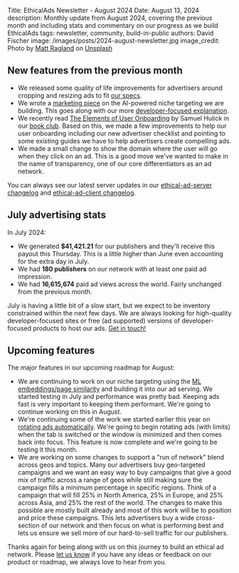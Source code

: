 Title: EthicalAds Newsletter - August 2024
Date: August 13, 2024
description: Monthly update from August 2024, covering the previous month and including stats and commentary on our progress as we build EthicalAds
tags: newsletter, community, build-in-public
authors: David Fischer
image: /images/posts/2024-august-newsletter.jpg
image_credit: <span>Photo by <a href="https://unsplash.com/@mattragland?utm_content=creditCopyText&utm_medium=referral&utm_source=unsplash">Matt Ragland</a> on <a href="https://unsplash.com/photos/flat-lay-photography-of-blue-backpack-beside-book-and-silver-macbook-02z1I7gv4ao?utm_content=creditCopyText&utm_medium=referral&utm_source=unsplash">Unsplash</a></span>


## New features from the previous month

* We released some quality of life improvements for advertisers
  around cropping and resizing ads to fit [our specs]({filename}../pages/learning-hub/ad-design-and-specs.md).
* We wrote a [marketing piece]({filename}../posts/2024-niche-targeting-for-marketers.md)
  on the AI-powered niche targeting we are building.
  This goes along with our more [developer-focused explanation]({filename}../posts/2024-niche-ad-targeting.md).
* We recently read
  [The Elements of User Onboarding](https://www.useronboard.com/user-onboarding-ux-design/training/)
  by Samuel Hulick in our
  [book club]({filename}../posts/book-club-tips-and-reviews.md).
  Based on this, we made a few improvements to help our user onboarding including our
  new advertiser checklist and pointing to some existing guides we have to help advertisers
  create compelling ads.
* We made a small change to show the domain where the user will go
  when they click on an ad. This is a good move we've wanted to make in the name
  of transparency, one of our core differentiators as an ad network.


You can always see our latest server updates in our
[ethical-ad-server changelog](https://ethical-ad-server.readthedocs.io/en/latest/developer/changelog.html)
and [ethical-ad-client changelog](https://ethical-ad-client.readthedocs.io/en/latest/changelog.html).


## July advertising stats

[comment]: https://server.ethicalads.io/publisher/all/report/?start_date=2024-07-01&end_date=2024-07-31

In July 2024:

* We generated **$41,421.21** for our publishers and they'll receive this payout this Thursday.
  This is a little higher than June even accounting for the extra day in July.
* We had **180 publishers** on our network with at least one paid ad impression.
* We had **16,615,674** paid ad views across the world. Fairly unchanged from the previous month.

July is having a little bit of a slow start,
but we expect to be inventory constrained within the next few days.
We are always looking for high-quality developer-focused sites
or free (ad supported) versions of developer-focused products to host our ads.
[Get in touch!]({filename}../pages/publishers.md#inbound-form)


## Upcoming features

The major features in our upcoming roadmap for August:

* We are continuing to work on our niche targeting
  using the [ML embeddings/page similarity]({filename}../pages/similar-pages.md?url=https%3A%2F%2Fwww.mongodb.com%2Fatlas) and building it into our ad serving.
  We started testing in July and performance was pretty bad. Keeping ads fast is very important to keeping them performant.
  We're going to continue working on this in August.
* We're continuing some of the work we started earlier this year on
  [rotating ads automatically](https://ethical-ad-client.readthedocs.io/en/latest/index.html#automatic-ad-rotation).
  We're going to begin rotating ads (with limits) when the tab is switched or the window is minimized
  and then comes back into focus.
  This feature is now complete and we're going to be testing it this month.
* We are working on some changes to support a "run of network" blend across geos and topics.
  Many our advertisers buy geo-targeted campaigns
  and we want an easy way to buy campaigns that give a good mix of traffic across a range of geos
  while still making sure the campaign fills a minimum percentage in specific regions.
  Think of a campaign that will fill 25% in North America, 25% in Europe, and 25% across Asia,
  and 25% the rest of the world.
  The changes to make this possible are mostly built already and most of this work will be
  to position and price these campaigns. This lets advertisers buy a wide cross-section
  of our network and then focus on what is performing best and lets us ensure we sell more of our
  hard-to-sell traffic for our publishers.

Thanks again for being along with us on this journey to build an ethical ad network.
Please [let us know]({filename}../pages/contact.md) if you have any ideas or feedback on our product or roadmap,
we always love to hear from you.
